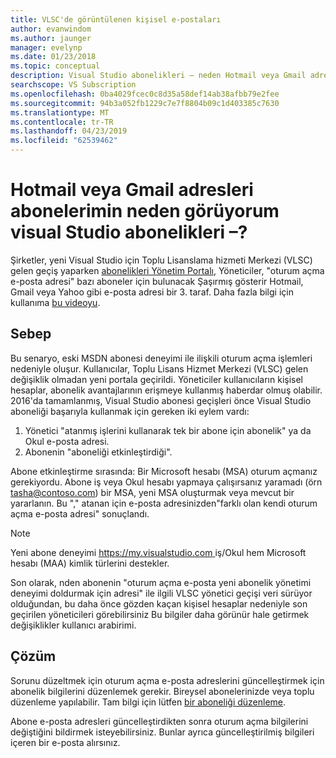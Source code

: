 ```yaml
---
title: VLSC'de görüntülenen kişisel e-postaları
author: evanwindom
ms.author: jaunger
manager: evelynp
ms.date: 01/23/2018
ms.topic: conceptual
description: Visual Studio abonelikleri – neden Hotmail veya Gmail adresleri Abonelerimin görüyorum?
searchscope: VS Subscription
ms.openlocfilehash: 0ba4029fcec0c8d35a58def14ab38afbb79e2fee
ms.sourcegitcommit: 94b3a052fb1229c7e7f8804b09c1d403385c7630
ms.translationtype: MT
ms.contentlocale: tr-TR
ms.lasthandoff: 04/23/2019
ms.locfileid: "62539462"
---
```

# <a name="visual-studio-subscriptions--why-am-i-seeing-hotmail-or-gmail-addresses-for-my-subscribers"></a>Hotmail veya Gmail adresleri abonelerimin neden görüyorum visual Studio abonelikleri –?

Şirketler, yeni Visual Studio için Toplu Lisanslama hizmeti Merkezi (VLSC) gelen geçiş yaparken [abonelikleri Yönetim Portalı](https://manage.visualstudio.com), Yöneticiler, "oturum açma e-posta adresi" bazı aboneler için bulunacak Şaşırmış gösterir Hotmail, Gmail veya Yahoo gibi e-posta adresi bir 3. taraf.  Daha fazla bilgi için kullanıma [bu videoyu](https://www.youtube.com/watch?v=1op-i1zEMfY&t=0s&list=PLReL099Y5nRfDyvvwzNDBaZe7qTxmuM2T&index=6).

## <a name="cause"></a>Sebep

Bu senaryo, eski MSDN abonesi deneyimi ile ilişkili oturum açma işlemleri nedeniyle oluşur. Kullanıcılar, Toplu Lisans Hizmet Merkezi (VLSC) gelen değişiklik olmadan yeni portala geçirildi. Yöneticiler kullanıcıların kişisel hesaplar, abonelik avantajlarının erişmeye kullanmış haberdar olmuş olabilir. 2016'da tamamlanmış, Visual Studio abonesi geçişleri önce Visual Studio aboneliği başarıyla kullanmak için gereken iki eylem vardı:
1. Yönetici "atanmış işlerini kullanarak tek bir abone için abonelik" ya da Okul e-posta adresi.
2. Abonenin "aboneliği etkinleştirdiği".

Abone etkinleştirme sırasında: Bir Microsoft hesabı (MSA) oturum açmanız gerekiyordu. Abone iş veya Okul hesabı yapmaya çalışırsanız yaramadı (örn tasha@contoso.com) bir MSA, yeni MSA oluşturmak veya mevcut bir yararlanın. Bu "," atanan için e-posta adresinizden"farklı olan kendi oturum açma e-posta adresi" sonuçlandı.

> [!NOTE]
> Yeni abone deneyimi [ https://my.visualstudio.com ](https://my.visualstudio.com?wt.mc_id=o~msft~docs) iş/Okul hem Microsoft hesabı (MAA) kimlik türlerini destekler.

Son olarak, nden abonenin "oturum açma e-posta yeni abonelik yönetimi deneyimi doldurmak için adresi" ile ilgili VLSC yönetici geçişi veri sürüyor olduğundan, bu daha önce gözden kaçan kişisel hesaplar nedeniyle son geçirilen yöneticileri görebilirsiniz Bu bilgiler daha görünür hale getirmek değişiklikler kullanıcı arabirimi.

## <a name="solution"></a>Çözüm

Sorunu düzeltmek için oturum açma e-posta adreslerini güncelleştirmek için abonelik bilgilerini düzenlemek gerekir.  Bireysel abonelerinizde veya toplu düzenleme yapılabilir. Tam bilgi için lütfen [bir aboneliği düzenleme](edit-license.md).

Abone e-posta adresleri güncelleştirdikten sonra oturum açma bilgilerini değiştiğini bildirmek isteyebilirsiniz.  Bunlar ayrıca güncelleştirilmiş bilgileri içeren bir e-posta alırsınız.